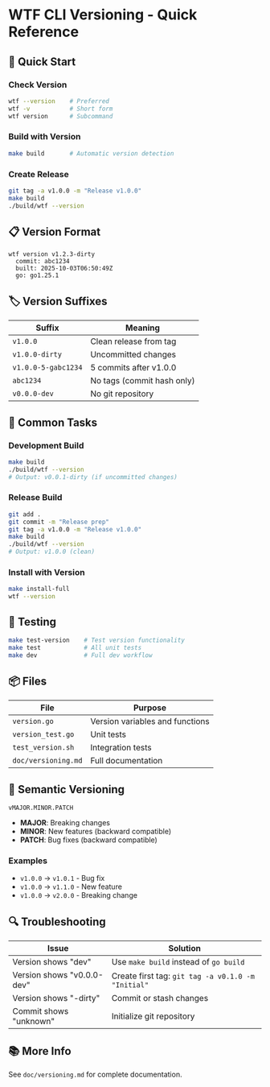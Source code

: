 # WTF CLI Versioning - Quick Reference

## 🚀 Quick Start

### Check Version
```bash
wtf --version    # Preferred
wtf -v           # Short form
wtf version      # Subcommand
```

### Build with Version
```bash
make build       # Automatic version detection
```

### Create Release
```bash
git tag -a v1.0.0 -m "Release v1.0.0"
make build
./build/wtf --version
```

## 📋 Version Format

```
wtf version v1.2.3-dirty
  commit: abc1234
  built: 2025-10-03T06:50:49Z
  go: go1.25.1
```

## 🏷️ Version Suffixes

| Suffix | Meaning |
|--------|---------|
| `v1.0.0` | Clean release from tag |
| `v1.0.0-dirty` | Uncommitted changes |
| `v1.0.0-5-gabc1234` | 5 commits after v1.0.0 |
| `abc1234` | No tags (commit hash only) |
| `v0.0.0-dev` | No git repository |

## 🔧 Common Tasks

### Development Build
```bash
make build
./build/wtf --version
# Output: v0.0.1-dirty (if uncommitted changes)
```

### Release Build
```bash
git add .
git commit -m "Release prep"
git tag -a v1.0.0 -m "Release v1.0.0"
make build
./build/wtf --version
# Output: v1.0.0 (clean)
```

### Install with Version
```bash
make install-full
wtf --version
```

## 🧪 Testing

```bash
make test-version    # Test version functionality
make test            # All unit tests
make dev             # Full dev workflow
```

## 📦 Files

| File | Purpose |
|------|---------|
| `version.go` | Version variables and functions |
| `version_test.go` | Unit tests |
| `test_version.sh` | Integration tests |
| `doc/versioning.md` | Full documentation |

## 🎯 Semantic Versioning

```
vMAJOR.MINOR.PATCH
```

- **MAJOR**: Breaking changes
- **MINOR**: New features (backward compatible)
- **PATCH**: Bug fixes (backward compatible)

### Examples
- `v1.0.0` → `v1.0.1` - Bug fix
- `v1.0.0` → `v1.1.0` - New feature
- `v1.0.0` → `v2.0.0` - Breaking change

## 🔍 Troubleshooting

| Issue | Solution |
|-------|----------|
| Version shows "dev" | Use `make build` instead of `go build` |
| Version shows "v0.0.0-dev" | Create first tag: `git tag -a v0.1.0 -m "Initial"` |
| Version shows "-dirty" | Commit or stash changes |
| Commit shows "unknown" | Initialize git repository |

## 📚 More Info

See `doc/versioning.md` for complete documentation.
